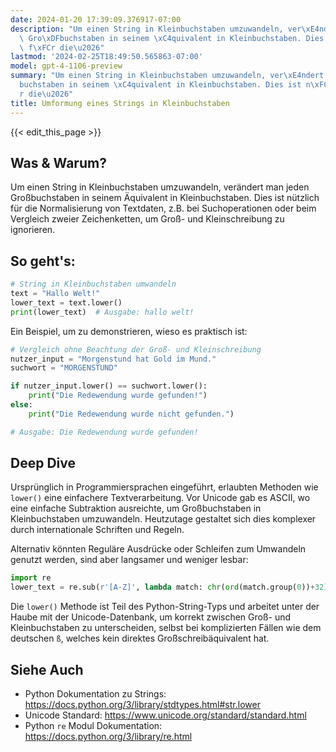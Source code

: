 ```yaml
---
date: 2024-01-20 17:39:09.376917-07:00
description: "Um einen String in Kleinbuchstaben umzuwandeln, ver\xE4ndert man jeden\
  \ Gro\xDFbuchstaben in seinem \xC4quivalent in Kleinbuchstaben. Dies ist n\xFCtzlich\
  \ f\xFCr die\u2026"
lastmod: '2024-02-25T18:49:50.565863-07:00'
model: gpt-4-1106-preview
summary: "Um einen String in Kleinbuchstaben umzuwandeln, ver\xE4ndert man jeden Gro\xDF\
  buchstaben in seinem \xC4quivalent in Kleinbuchstaben. Dies ist n\xFCtzlich f\xFC\
  r die\u2026"
title: Umformung eines Strings in Kleinbuchstaben
---
```


{{< edit_this_page >}}

## Was & Warum?
Um einen String in Kleinbuchstaben umzuwandeln, verändert man jeden Großbuchstaben in seinem Äquivalent in Kleinbuchstaben. Dies ist nützlich für die Normalisierung von Textdaten, z.B. bei Suchoperationen oder beim Vergleich zweier Zeichenketten, um Groß- und Kleinschreibung zu ignorieren.

## So geht's:
```python
# String in Kleinbuchstaben umwandeln
text = "Hallo Welt!"
lower_text = text.lower()
print(lower_text)  # Ausgabe: hallo welt!
```

Ein Beispiel, um zu demonstrieren, wieso es praktisch ist:

```python
# Vergleich ohne Beachtung der Groß- und Kleinschreibung
nutzer_input = "Morgenstund hat Gold im Mund."
suchwort = "MORGENSTUND"

if nutzer_input.lower() == suchwort.lower():
    print("Die Redewendung wurde gefunden!")
else:
    print("Die Redewendung wurde nicht gefunden.")

# Ausgabe: Die Redewendung wurde gefunden!
```

## Deep Dive
Ursprünglich in Programmiersprachen eingeführt, erlaubten Methoden wie `lower()` eine einfachere Textverarbeitung. Vor Unicode gab es ASCII, wo eine einfache Subtraktion ausreichte, um Großbuchstaben in Kleinbuchstaben umzuwandeln. Heutzutage gestaltet sich dies komplexer durch internationale Schriften und Regeln.

Alternativ könnten Reguläre Ausdrücke oder Schleifen zum Umwandeln genutzt werden, sind aber langsamer und weniger lesbar:

```python
import re
lower_text = re.sub(r'[A-Z]', lambda match: chr(ord(match.group(0))+32), text)
```

Die `lower()` Methode ist Teil des Python-String-Typs und arbeitet unter der Haube mit der Unicode-Datenbank, um korrekt zwischen Groß- und Kleinbuchstaben zu unterscheiden, selbst bei komplizierten Fällen wie dem deutschen `ß`, welches kein direktes Großschreibäquivalent hat.

## Siehe Auch
- Python Dokumentation zu Strings: https://docs.python.org/3/library/stdtypes.html#str.lower
- Unicode Standard: https://www.unicode.org/standard/standard.html
- Python `re` Modul Dokumentation: https://docs.python.org/3/library/re.html
